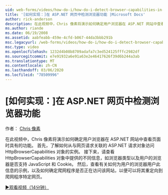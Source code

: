 ```yaml
---
uid: web-forms/videos/how-do-i/how-do-i-detect-browser-capabilities-in-aspnet-web-pages
title: '[如何实现：]在 ASP.NET 网页中检测浏览器功能 |Microsoft Docs'
author: rick-anderson
description: 在此视频中，Chris 像素将演示如何确定用户浏览器在 ASP.NET 网站中查看页面时具有的功能。 首先，了解如何 acc
ms.author: riande
ms.date: 06/19/2008
ms.assetid: aabfeabb-459e-4cfd-b067-44da3bbb291b
msc.legacyurl: /web-forms/videos/how-do-i/how-do-i-detect-browser-capabilities-in-aspnet-web-pages
msc.type: video
ms.openlocfilehash: 1232d4b08b8709adafa7c3ed524125fffc2982df
ms.sourcegitcommit: e7e91932a6e91a63e2e46417626f39d6b244a3ab
ms.translationtype: MT
ms.contentlocale: zh-CN
ms.lasthandoff: 03/06/2020
ms.locfileid: "78509996"
---
```

# <a name="how-do-i-detect-browser-capabilities-in-aspnet-web-pages"></a>[如何实现：]在 ASP.NET 网页中检测浏览器功能

作者： [Chris 像素](https://twitter.com/chrispels)

在此视频中，Chris 像素将演示如何确定用户浏览器在 ASP.NET 网站中查看页面时具有的功能。 首先，了解如何从与网页请求关联的 ASP.NET 请求对象访问 HttpBrowserCapabilities 对象的实例。 接下来，请查看 HttpBrowserCapabilities 对象中提供的不同信息，如浏览器类型以及用户的浏览器是否支持 JavaScript 和 Cookie。 然后，查看有关如何为用户的浏览器用户此信息的示例，以及如何确定爬网程序是否正在访问该网站，以便可以将其重定向到爬网程序特定网页。

[&#9654;观看视频（14分钟）](https://channel9.msdn.com/Blogs/ASP-NET-Site-Videos/how-do-i-detect-browser-capabilities-in-aspnet-web-pages)
